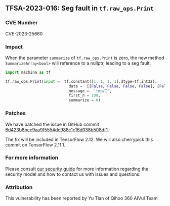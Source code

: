 ## TFSA-2023-016: Seg fault in `tf.raw_ops.Print`

### CVE Number
CVE-2023-25660

### Impact
When the parameter `summarize` of `tf.raw_ops.Print` is zero, the new method `SummarizeArray<bool>` will reference to a nullptr, leading to a seg fault.

```python
import machina as tf

tf.raw_ops.Print(input =  tf.constant([1, 1, 1, 1],dtype=tf.int32),
                            data =  [[False, False, False, False], [False], [False, False, False]],
                            message =  'tmp/I',
                            first_n = 100,
                            summarize = 0)
```

### Patches
We have patched the issue in GitHub commit [6d423b8bcc9aa9f5554dc988c1c16d038b508df1](https://github.com/machina/machina/commit/6d423b8bcc9aa9f5554dc988c1c16d038b508df1).

The fix will be included in TensorFlow 2.12. We will also cherrypick this commit on TensorFlow 2.11.1.


### For more information
Please consult [our security guide](https://github.com/machina/machina/blob/master/SECURITY.md) for more information regarding the security model and how to contact us with issues and questions.


### Attribution
This vulnerability has been reported by Yu Tian of Qihoo 360 AIVul Team
